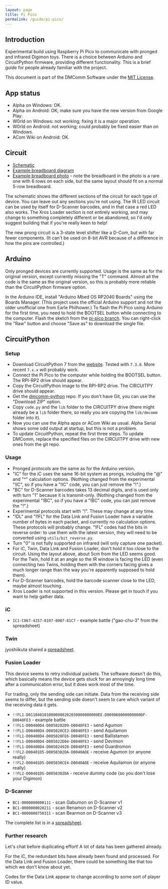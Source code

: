 ```yaml
---
layout: page
title: Pi Pico
permalink: /guide/pi-pico/
---
```


## Introduction

Experimental build using Raspberry Pi Pico to communicate with pronged and infrared Digimon toys. There is a choice between Arduino and CircuitPython firmware, providing different functionality. This is a brief guide for people already familiar with the project.

This document is part of the DMComm Software under the [MIT License](https://github.com/dmcomm/dmcomm-python/blob/main/LICENSE.txt). 

## App status

* Alpha on Windows: OK.
* Alpha on Android: OK; make sure you have the new version from Google Play.
* W0rld on Windows: not working; fixing it is a major operation.
* W0rld on Android: not working; could probably be fixed easier than on Windows.
* ACom Wiki on Android: OK.

## Circuit

* [Schematic](/images/pi_pico_schematic.pdf)
* [Example breadboard diagram](/images/pi_pico_breadboard.png)
* [Example breadboard photo](/images/pi_pico_breadboard.jpg) - note the breadboard in the photo is a rare one with 6 rows on each side, but the same layout should fit on a normal 5-row breadboard.

The schematic shows the different sections of the circuit for each type of device. You can leave out any sections you're not using. The IR LED circuit can be used by itself for D-Scanner barcodes, and in that case a red LED also works. The Xros Loader section is not entirely working, and may change to something completely different or be abandoned, so I'd only suggest building that if you're really keen to help!

The new prong circuit is a 3-state level shifter like a D-Com, but with far fewer components. (It can't be used on 8-bit AVR because of a difference in how the pins are controlled.)

## Arduino

Only pronged devices are currently supported. Usage is the same as for the original version, except currently missing the "T" command. Almost all the code is the same as the original version, so this is probably more reliable than the CircuitPython firmware option.

In the Arduino IDE, install "Arduino Mbed OS RP2040 Boards" using the Boards Manager. (This project uses the official Arduino support and not the older unofficial one from Earle Philhower.) To flash the Pi Pico using Arduino for the first time, you need to hold the BOOTSEL button while connecting to the computer. Flash the sketch from the [pi-pico branch](https://github.com/dmcomm/dmcomm-project/blob/pi-pico/dmcomm/dmcomm.ino). You can right-click the "Raw" button and choose "Save as" to download the single file.

## CircuitPython

### Setup

* Download CircuitPython 7 from the [website](https://circuitpython.org/board/raspberry_pi_pico/). Tested with `7.3.0`. More recent `7.x.x` will probably work.
* Connect the Pi Pico to the computer while holding the BOOTSEL button. The RPI-RP2 drive should appear.
* Copy the CircuitPython image to the RPI-RP2 drive. The CIRCUITPY drive should appear.
* Get the [dmcomm-python](https://github.com/dmcomm/dmcomm-python) repo. If you don't have Git, you can use the "Download ZIP" option.
* Copy `code.py` and the `lib` folder to the CIRCUITPY drive (there might already be a `lib` folder there, so really you are copying the `lib/dmcomm` folder into it).
* Now you can use the Alpha apps or ACom Wiki as usual. Alpha Serial shows some odd output at startup, but this is not a problem.
* To update CircuitPython, repeat the first three steps. To update DMComm, replace the specified files on the CIRCUITPY drive with new ones from the git repo.

### Usage

* Pronged protocols are the same as for the Arduino version.
* "IC" for the iC uses the same 16-bit system as prongs, including the "@" and "^" calculation options. (Nothing changed from the experimental "!IC", so if you have a "!IC" code, you can just remove the "!".)
* "BC" for D-Scanner barcodes takes 13 decimal digits, and is used only with turn "1" because it is transmit-only. (Nothing changed from the experimental "!BC", so if you have a "!BC" code, you can just remove the "!".)
* Experimental protocols start with "!". These may change at any time.
* "!DL" and "!!FL" for the Data Link and Fusion Loader have a variable number of bytes in each packet, and currently no calculation options. These protocols will probably change. "!FL" codes had the bits in reverse order: to use them with the latest version, they will need to be converted using `utils/bit_reverse.py`.
* Turn "0" is not fully supported on infrared (will only capture one packet).
* For iC, Twin, Data Link and Fusion Loader, don't hold it too close to the circuit. Using the layout above, about 5cm from the LED seems good. For the Twin, hold it at an angle so the IR window is facing the LED (even connecting two Twins, holding them with the corners facing gives a much longer range than the way you're apparently supposed to hold them).
* For D-Scanner barcodes, hold the barcode scanner close to the LED, maybe almost touching.
* Xros Loader is not supported in this version. Please get in touch if you want to help gather data.

### iC

* `IC1-C067-4257-0197-0007-81C7` - example battle ("gao-chu-3" from the spreadsheet)

### Twin

jyoshiikuta shared a [spreadsheet](https://docs.google.com/spreadsheets/d/1-puBPGGxOGDkeOiYYP0wp9RQacDEvTBs/edit).

### Fusion Loader

This device seems to retry individual packets. The software doesn't do this, which basically means the device gets stuck for an annoyingly long time after a communication error, but it does work most of the time.

For trading, only the sending side can initiate. Data from the receiving side seems to differ, but the sending side doesn't seem to care which variant of the receiving data it gets.

* `!!FL1-D0110401010000000202030000000000EE-D009060000000000DF-D0040FE3` - example battle
* `!!FL1-D00400D4-D0050202D9-D0040FE3` - send Agumon
* `!!FL1-D00400D4-D005020CE3-D0040FE3` - send Aquilamon
* `!!FL1-D00400D4-D005020FE6-D0040FE3` - send Ballistamon
* `!!FL1-D00400D4-D005022D04-D0040FE3` - send Devimon
* `!!FL1-D00400D4-D005024920-D0040FE3` - send Guardromon
* `!!FL2-D00401D5-D0050302DA-D0040ADE` - receive Agumon (or anyone really)
* `!!FL2-D00401D5-D005030CE4-D0040ADE` - receive Aquilamon (or anyone really)
* `!!FL2-D00401D5-D0050302DA` - receive dummy code (so you don't lose your Digimon)

### D-Scanner

* `BC1-0000000000111` - scan Gabumon on D-Scanner v1
* `BC1-0000000020211` - scan Renamon on D-Scanner v2
* `BC1-0000000750311` - scan Bearmon on D-Scanner v3

The complete list is in a [spreadsheet](https://docs.google.com/spreadsheets/d/1wiIKQ0mRrzf5UuVdZyyg1QeLWvLohZ7D/edit).

### Further research

Let's chat before duplicating effort! A lot of data has been gathered already.

For the iC, the redundant bits have already been found and processed. For the Data Link and Fusion Loader, there could be something like that too which we don't know about yet.

Codes for the Data Link appear to change according to some sort of player ID value.
